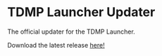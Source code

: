 # TDMP Launcher Updater
The official updater for the TDMP Launcher.

Download the latest release [here!](https://github.com/TDMP-Team/TDMP-Launcher-Updater-Public/releases/latest)
